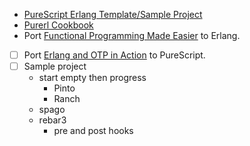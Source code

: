 - [PureScript Erlang Template/Sample Project](https://github.com/mkohlhaas/PureScript-Erlang)
- [Purerl Cookbook](https://purerl-cookbook.readthedocs.io/en/main/index.html)
- Port [Functional Programming Made Easier](https://github.com/mkohlhaas/Functional-Programming-Made-Easier) to Erlang.
- [ ] Port [Erlang and OTP in Action](https://github.com/mkohlhaas/Erlang-and-OTP-in-Action) to PureScript.
- [ ] Sample project
  - start empty then progress
    - Pinto 
    - Ranch
  - spago
  - rebar3
    - pre and post hooks
